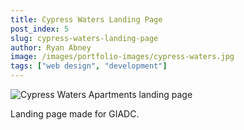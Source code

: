 ```yaml
---
title: Cypress Waters Landing Page
post_index: 5
slug: cypress-waters-landing-page
author: Ryan Abney
image: /images/portfolio-images/cypress-waters.jpg
tags: ["web design", "development"]
---
```


![Cypress Waters Apartments landing page](/images/portfolio-images/cypress-waters.jpg)

Landing page made for GIADC.
